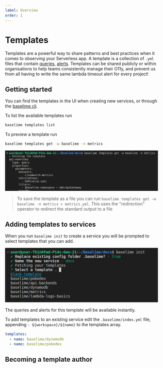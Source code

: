 ```yaml
---
label: Overview
order: 1
---
```


# Templates

Templates are a powerful way to share patterns and best practices when it comes to observing your Serverless app. A template is a collection of `.yml` files that contain [queries](../analysing-data/queries.md), [alerts](../analysing-data/alerts.md). Templates can be shared publicly or within organisations to help teams consistently manage their O11y, and prevent us from all having to write the same lambda timeout alert for every project!

## Getting started

You can find the templates in the UI when creating new services, or through the [baselime cli](../cli/install.md).

To list the available templates run 

```bash
baselime templates list
```

To preview a template run

```bash
baselime templates get -w baselime -n metrics
```

![preview a template](preview-templates.png)

> To save the template as a file you can run `baselime templates get -w baselime -n metrics > metrics.yml`. This uses the "redirection" operator to redirect the standard output to a file

## Adding templates to services

When you run `baselime init` to create a service you will be prompted to select templates that you can add.

![baselime init service templates](baselime-init.png)

The queries and alerts for this template will be available instantly.

To add templates to an existing service edit the `.baselime/index.yml` file, appending `- ${workspace}/${name}` to the templates array.

```yml
templates:
  - name: baselime/dynamodb
  - name: baselime/pokedex
```

## Becoming a template author


